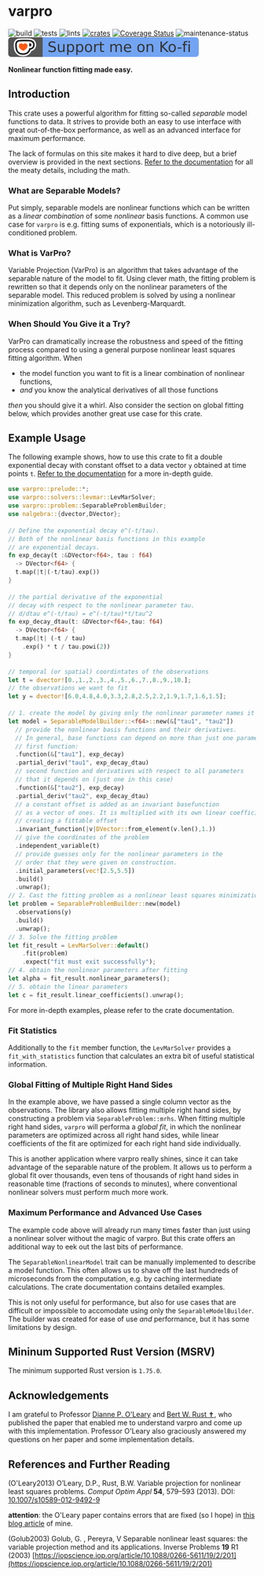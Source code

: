 # varpro

![build](https://github.com/geo-ant/varpro/actions/workflows/build.yml/badge.svg?branch=main)
![tests](https://github.com/geo-ant/varpro/actions/workflows/tests.yml/badge.svg?branch=main)
![lints](https://github.com/geo-ant/varpro/actions/workflows/lints.yml/badge.svg?branch=main)
[![crates](https://img.shields.io/crates/v/varpro)](https://crates.io/crates/varpro)
[![Coverage Status](https://coveralls.io/repos/github/geo-ant/varpro/badge.svg?branch=main)](https://coveralls.io/github/geo-ant/varpro?branch=main)
![maintenance-status](https://img.shields.io/badge/maintenance-actively--developed-brightgreen.svg)
[![crates](https://raw.githubusercontent.com/geo-ant/user-content/refs/heads/main/ko-fi-support.svg)](https://ko-fi.com/geoant)

**Nonlinear function fitting made easy.**

## Introduction

This crate uses a powerful algorithm for fitting so-called _separable_ model
functions to data. It strives to provide both an easy to use interface with
great out-of-the-box performance, as well as an advanced interface for maximum
performance.

The lack of formulas on this site makes it hard to dive deep, but a brief
overview is provided in the next sections. [Refer to the documentation](https://docs.rs/varpro/)
for all the meaty details, including the math.

### What are Separable Models?

Put simply, separable models are nonlinear functions which can be 
written as a *linear combination* of some *nonlinear* basis functions.
A common use case for `varpro` is e.g. fitting sums of exponentials,
which is a notoriously ill-conditioned problem.

### What is VarPro?

Variable Projection (VarPro) is an algorithm that takes advantage of the separable
nature of the model to fit. Using clever math, the fitting problem is rewritten so that
it depends only on the nonlinear parameters of the separable model. This reduced problem
is solved by using a nonlinear minimization algorithm, such as Levenberg-Marquardt.

### When Should You Give it a Try?

VarPro can dramatically increase the robustness and speed of the fitting process
compared to using a general purpose nonlinear least squares fitting algorithm. When

* the model function you want to fit is a linear combination of nonlinear functions,
* _and_ you know the analytical derivatives of all those functions

_then_ you should give it a whirl. Also consider the section on global fitting below,
which provides another great use case for this crate.

## Example Usage

The following example shows, how to use this crate to fit a double exponential decay
with constant offset to a data vector `y` obtained at time points `t`. 
[Refer to the documentation](https://docs.rs/varpro/) for a more in-depth guide.

```rust
use varpro::prelude::*;
use varpro::solvers::levmar::LevMarSolver;
use varpro::problem::SeparableProblemBuilder;
use nalgebra::{dvector,DVector};

// Define the exponential decay e^(-t/tau).
// Both of the nonlinear basis functions in this example
// are exponential decays.
fn exp_decay(t :&DVector<f64>, tau : f64) 
  -> DVector<f64> {
  t.map(|t|(-t/tau).exp())
}

// the partial derivative of the exponential
// decay with respect to the nonlinear parameter tau.
// d/dtau e^(-t/tau) = e^(-t/tau)*t/tau^2
fn exp_decay_dtau(t: &DVector<f64>,tau: f64) 
  -> DVector<f64> {
  t.map(|t| (-t / tau)
    .exp() * t / tau.powi(2))
}

// temporal (or spatial) coordintates of the observations
let t = dvector![0.,1.,2.,3.,4.,5.,6.,7.,8.,9.,10.];
// the observations we want to fit
let y = dvector![6.0,4.8,4.0,3.3,2.8,2.5,2.2,1.9,1.7,1.6,1.5];

// 1. create the model by giving only the nonlinear parameter names it depends on
let model = SeparableModelBuilder::<f64>::new(&["tau1", "tau2"])
  // provide the nonlinear basis functions and their derivatives.
  // In general, base functions can depend on more than just one parameter.
  // first function:
  .function(&["tau1"], exp_decay)
  .partial_deriv("tau1", exp_decay_dtau)
  // second function and derivatives with respect to all parameters
  // that it depends on (just one in this case)
  .function(&["tau2"], exp_decay)
  .partial_deriv("tau2", exp_decay_dtau)
  // a constant offset is added as an invariant basefunction
  // as a vector of ones. It is multiplied with its own linear coefficient,
  // creating a fittable offset
  .invariant_function(|v|DVector::from_element(v.len(),1.))
  // give the coordinates of the problem
  .independent_variable(t)
  // provide guesses only for the nonlinear parameters in the
  // order that they were given on construction.
  .initial_parameters(vec![2.5,5.5])
  .build()
  .unwrap();
// 2. Cast the fitting problem as a nonlinear least squares minimization problem
let problem = SeparableProblemBuilder::new(model)
  .observations(y)
  .build()
  .unwrap();
// 3. Solve the fitting problem
let fit_result = LevMarSolver::default()
    .fit(problem)
    .expect("fit must exit successfully");
// 4. obtain the nonlinear parameters after fitting
let alpha = fit_result.nonlinear_parameters();
// 5. obtain the linear parameters
let c = fit_result.linear_coefficients().unwrap();
```

For more in-depth examples, please refer to the crate documentation.

### Fit Statistics

Additionally to the `fit` member function,
the `LevMarSolver` provides a `fit_with_statistics` function that calculates
an extra bit of useful statistical information.

### Global Fitting of Multiple Right Hand Sides

In the example above, we have passed a single column vector as the observations.
The library also allows fitting multiple right hand sides, by constructing a
problem via `SeparableProblem::mrhs`. When fitting multiple right hand sides,
`varpro` will performa a _global fit_, in which the nonlinear parameters are optimized
across all right hand sides, while linear coefficients of the fit are optimized for
each right hand side individually.

This is another application where varpro really shines, since it can take advantage
of the separable nature of the problem. It allows us to perform a global fit over thousands,
even tens of thousands of right hand sides in reasonable time (fractions of seconds to minutes),
where conventional nonlinear solvers must perform much more work.

### Maximum Performance and Advanced Use Cases

The example code above will already run many times faster
than just using a nonlinear solver without the magic of varpro.
But this crate offers an additional way to eek out the last bits of performance.

The `SeparableNonlinearModel` trait can be manually implemented to describe a
model function. This often allows us to shave off the last hundreds of microseconds
from the computation, e.g. by caching intermediate calculations. The crate documentation
contains detailed examples.

This is not only useful for performance, but also for use cases that are difficult
or impossible to accomodate using only the `SeparableModelBuilder`. The builder
was created for ease of use _and_ performance, but it has some limitations by design.

## Mininum Supported Rust Version (MSRV)

The minimum supported Rust version is `1.75.0`.

## Acknowledgements

I am grateful to Professor [Dianne P. O'Leary](http://www.cs.umd.edu/~oleary/)
and [Bert W. Rust &#10013;](https://math.nist.gov/~BRust/), who published the paper that 
enabled me to understand varpro and come up with this implementation.
Professor O'Leary also graciously answered my questions on her paper and
some implementation details.

## References and Further Reading

(O'Leary2013) O’Leary, D.P., Rust, B.W. Variable projection for nonlinear least squares problems.
*Comput Optim Appl* **54**, 579–593 (2013). DOI: [10.1007/s10589-012-9492-9](https://doi.org/10.1007/s10589-012-9492-9)

**attention**: the O'Leary paper contains errors that are fixed (so I hope)
in [this blog article](https://geo-ant.github.io/blog/2020/variable-projection-part-1-fundamentals/) of mine.

(Golub2003) Golub, G. , Pereyra, V Separable nonlinear least squares:
the variable projection method and its applications. Inverse Problems **19** R1 (2003)
[https://iopscience.iop.org/article/10.1088/0266-5611/19/2/201](https://iopscience.iop.org/article/10.1088/0266-5611/19/2/201)
